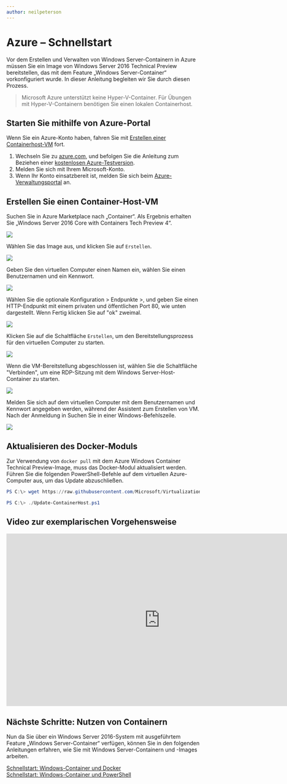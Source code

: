 ```yaml
---
author: neilpeterson
---
```


# Azure – Schnellstart

Vor dem Erstellen und Verwalten von Windows Server-Containern in Azure müssen Sie ein Image von Windows Server 2016 Technical Preview bereitstellen, das mit dem Feature „Windows Server-Container“ vorkonfiguriert wurde. In dieser Anleitung begleiten wir Sie durch diesen Prozess.

> Microsoft Azure unterstützt keine Hyper-V-Container. Für Übungen mit Hyper-V-Containern benötigen Sie einen lokalen Containerhost.

## Starten Sie mithilfe von Azure-Portal

Wenn Sie ein Azure-Konto haben, fahren Sie mit [Erstellen einer Containerhost-VM](#CreateacontainerhostVM) fort.

1. Wechseln Sie zu [azure.com](https://azure.com), und befolgen Sie die Anleitung zum Beziehen einer [kostenlosen Azure-Testversion](https://azure.microsoft.com/en-us/pricing/free-trial/).
2. Melden Sie sich mit Ihrem Microsoft-Konto.
3. Wenn Ihr Konto einsatzbereit ist, melden Sie sich beim [Azure-Verwaltungsportal](https://portal.azure.com) an.

## Erstellen Sie einen Container-Host-VM

Suchen Sie in Azure Marketplace nach „Container“. Als Ergebnis erhalten Sie „Windows Server 2016 Core with Containers Tech Preview 4“.

![](./media/newazure1.png)

Wählen Sie das Image aus, und klicken Sie auf `Erstellen`.

![](./media/tp41.png)

Geben Sie den virtuellen Computer einen Namen ein, wählen Sie einen Benutzernamen und ein Kennwort.

![](media/newazure2.png)

Wählen Sie die optionale Konfiguration > Endpunkte >, und geben Sie einen HTTP-Endpunkt mit einem privaten und öffentlichen Port 80, wie unten dargestellt. Wenn Fertig klicken Sie auf "ok" zweimal.

![](./media/newazure3.png)

Klicken Sie auf die Schaltfläche `Erstellen`, um den Bereitstellungsprozess für den virtuellen Computer zu starten.

![](media/newazure2.png)

Wenn die VM-Bereitstellung abgeschlossen ist, wählen Sie die Schaltfläche "Verbinden", um eine RDP-Sitzung mit dem Windows Server-Host-Container zu starten.

![](media/newazure6.png)

Melden Sie sich auf dem virtuellen Computer mit dem Benutzernamen und Kennwort angegeben werden, während der Assistent zum Erstellen von VM. Nach der Anmeldung in Suchen Sie in einer Windows-Befehlszeile.

![](media/newazure7.png)

## Aktualisieren des Docker-Moduls

Zur Verwendung von `docker pull` mit dem Azure Windows Container Technical Preview-Image, muss das Docker-Modul aktualisiert werden. Führen Sie die folgenden PowerShell-Befehle auf dem virtuellen Azure-Computer aus, um das Update abzuschließen.

```powershell
PS C:\> wget https://raw.githubusercontent.com/Microsoft/Virtualization-Documentation/live/windows-server-container-tools/Update-ContainerHost/Update-ContainerHost.ps1 -OutFile Update-ContainerHost.ps1

PS C:\> ./Update-ContainerHost.ps1
```

## Video zur exemplarischen Vorgehensweise

<iframe src="https://channel9.msdn.com/Blogs/containers/Quick-Start-Configure-Windows-Server-Containers-in-Microsoft-Azure/player#ccLang=de" width="800" height="450"  allowFullScreen="true" frameBorder="0" scrolling="no"></iframe>


## Nächste Schritte: Nutzen von Containern

Nun da Sie über ein Windows Server 2016-System mit ausgeführtem Feature „Windows Server-Container“ verfügen, können Sie in den folgenden Anleitungen erfahren, wie Sie mit Windows Server-Containern und -Images arbeiten.

[Schnellstart: Windows-Container und Docker](./manage_docker.md)  
[Schnellstart: Windows-Container und PowerShell](./manage_powershell.md)



<!--HONumber=Mar16_HO3-->
